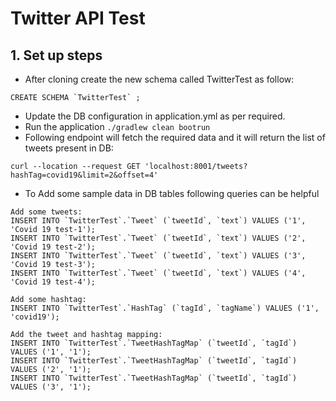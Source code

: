# Twitter API Test

## 1. Set up steps

- After cloning create the new schema called TwitterTest as follow:
```
CREATE SCHEMA `TwitterTest` ;
```

- Update the DB configuration in application.yml as per required.
- Run the application
```./gradlew clean bootrun```
- Following endpoint will fetch the required data and it will return the list of tweets present in DB:
```
curl --location --request GET 'localhost:8001/tweets?hashTag=covid19&limit=2&offset=4'
```

- To Add some sample data in DB tables following queries can be helpful
```
Add some tweets:
INSERT INTO `TwitterTest`.`Tweet` (`tweetId`, `text`) VALUES ('1', 'Covid 19 test-1');
INSERT INTO `TwitterTest`.`Tweet` (`tweetId`, `text`) VALUES ('2', 'Covid 19 test-2');
INSERT INTO `TwitterTest`.`Tweet` (`tweetId`, `text`) VALUES ('3', 'Covid 19 test-3');
INSERT INTO `TwitterTest`.`Tweet` (`tweetId`, `text`) VALUES ('4', 'Covid 19 test-4');

Add some hashtag:
INSERT INTO `TwitterTest`.`HashTag` (`tagId`, `tagName`) VALUES ('1', 'covid19');

Add the tweet and hashtag mapping:
INSERT INTO `TwitterTest`.`TweetHashTagMap` (`tweetId`, `tagId`) VALUES ('1', '1');
INSERT INTO `TwitterTest`.`TweetHashTagMap` (`tweetId`, `tagId`) VALUES ('2', '1');
INSERT INTO `TwitterTest`.`TweetHashTagMap` (`tweetId`, `tagId`) VALUES ('3', '1');

```